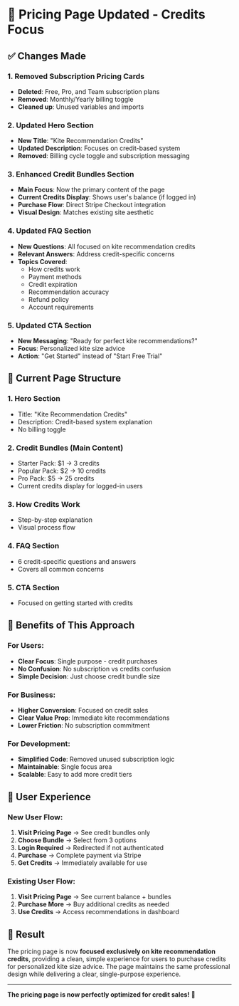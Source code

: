 # 🎯 Pricing Page Updated - Credits Focus

## ✅ Changes Made

### 1. **Removed Subscription Pricing Cards**
- **Deleted**: Free, Pro, and Team subscription plans
- **Removed**: Monthly/Yearly billing toggle
- **Cleaned up**: Unused variables and imports

### 2. **Updated Hero Section**
- **New Title**: "Kite Recommendation Credits"
- **Updated Description**: Focuses on credit-based system
- **Removed**: Billing cycle toggle and subscription messaging

### 3. **Enhanced Credit Bundles Section**
- **Main Focus**: Now the primary content of the page
- **Current Credits Display**: Shows user's balance (if logged in)
- **Purchase Flow**: Direct Stripe Checkout integration
- **Visual Design**: Matches existing site aesthetic

### 4. **Updated FAQ Section**
- **New Questions**: All focused on kite recommendation credits
- **Relevant Answers**: Address credit-specific concerns
- **Topics Covered**:
  - How credits work
  - Payment methods
  - Credit expiration
  - Recommendation accuracy
  - Refund policy
  - Account requirements

### 5. **Updated CTA Section**
- **New Messaging**: "Ready for perfect kite recommendations?"
- **Focus**: Personalized kite size advice
- **Action**: "Get Started" instead of "Start Free Trial"

## 🎯 Current Page Structure

### 1. **Hero Section**
- Title: "Kite Recommendation Credits"
- Description: Credit-based system explanation
- No billing toggle

### 2. **Credit Bundles** (Main Content)
- Starter Pack: $1 → 3 credits
- Popular Pack: $2 → 10 credits
- Pro Pack: $5 → 25 credits
- Current credits display for logged-in users

### 3. **How Credits Work**
- Step-by-step explanation
- Visual process flow

### 4. **FAQ Section**
- 6 credit-specific questions and answers
- Covers all common concerns

### 5. **CTA Section**
- Focused on getting started with credits

## 🚀 Benefits of This Approach

### For Users:
- **Clear Focus**: Single purpose - credit purchases
- **No Confusion**: No subscription vs credits confusion
- **Simple Decision**: Just choose credit bundle size

### For Business:
- **Higher Conversion**: Focused on credit sales
- **Clear Value Prop**: Immediate kite recommendations
- **Lower Friction**: No subscription commitment

### For Development:
- **Simplified Code**: Removed unused subscription logic
- **Maintainable**: Single focus area
- **Scalable**: Easy to add more credit tiers

## 📱 User Experience

### New User Flow:
1. **Visit Pricing Page** → See credit bundles only
2. **Choose Bundle** → Select from 3 options
3. **Login Required** → Redirected if not authenticated
4. **Purchase** → Complete payment via Stripe
5. **Get Credits** → Immediately available for use

### Existing User Flow:
1. **Visit Pricing Page** → See current balance + bundles
2. **Purchase More** → Buy additional credits as needed
3. **Use Credits** → Access recommendations in dashboard

## 🎉 Result

The pricing page is now **focused exclusively on kite recommendation credits**, providing a clean, simple experience for users to purchase credits for personalized kite size advice. The page maintains the same professional design while delivering a clear, single-purpose experience.

---

**The pricing page is now perfectly optimized for credit sales!** 🚀 